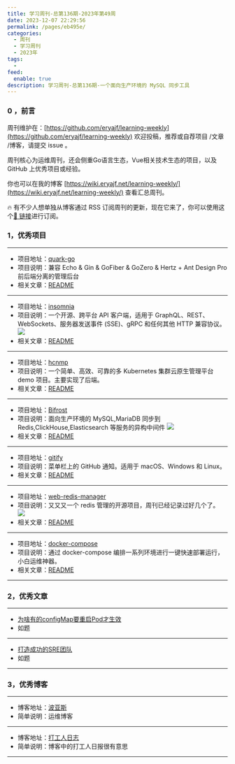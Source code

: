```yaml
---
title: 学习周刊-总第136期-2023年第49周
date: 2023-12-07 22:29:56
permalink: /pages/eb495e/
categories:
  - 周刊
  - 学习周刊
  - 2023年
tags:
  -
feed:
  enable: true
description: 学习周刊-总第136期-一个面向生产环境的 MySQL 同步工具
---
```


### 0 ，前言

周刊维护在：[https://github.com/eryajf/learning-weekly](https://github.com/eryajf/learning-weekly)  欢迎投稿，推荐或自荐项目 /文章 /博客，请提交 issue 。

周刊核心为运维周刊，还会侧重Go语言生态，Vue相关技术生态的项目，以及 GitHub 上优秀项目或经验。

你也可以在我的博客 [https://wiki.eryajf.net/learning-weekly/](https://wiki.eryajf.net/learning-weekly/) 查看汇总周刊。

🔥 有不少人想单独从博客通过 RSS 订阅周刊的更新，现在它来了，你可以使用这个[🔗 链接](https://wiki.eryajf.net/learning-weekly.xml)进行订阅。

### 1，优秀项目

---
- 项目地址：[quark-go](https://github.com/quarkcms/quark-go)
- 项目说明：兼容 Echo & Gin & GoFiber & GoZero & Hertz + Ant Design Pro 前后端分离的管理后台
- 相关文章：[README](https://github.com/quarkcms/quark-go#readme)
---
- 项目地址：[insomnia](https://github.com/Kong/insomnia)
- 项目说明：一个开源、跨平台 API 客户端，适用于 GraphQL、REST、WebSockets、服务器发送事件 (SSE)、gRPC 和任何其他 HTTP 兼容协议。
  ![](https://t.eryajf.net/imgs/2023/11/1700749446747.png)
- 相关文章：[README](https://github.com/Kong/insomnia#readme)
---
- 项目地址：[hcnmp](https://github.com/helen-frank/hcnmp)
- 项目说明：一个简单、高效、可靠的多 Kubernetes 集群云原生管理平台 demo 项目。主要实现了后端。
- 相关文章：[README](https://github.com/helen-frank/hcnmp/blob/main/docs/READMD_cn.md)
---
- 项目地址：[Bifrost](https://github.com/brokercap/Bifrost)
- 项目说明：面向生产环境的 MySQL,MariaDB 同步到 Redis,ClickHouse,Elasticsearch 等服务的异构中间件
  ![](https://t.eryajf.net/imgs/2023/11/1700750528960.png)
- 相关文章：[README](https://github.com/brokercap/Bifrost#readme)
---
- 项目地址：[gitify](https://github.com/gitify-app/gitify)
- 项目说明：菜单栏上的 GitHub 通知。适用于 macOS、Windows 和 Linux。
- 相关文章：[README](https://github.com/gitify-app/gitify#readme)
---
- 项目地址：[web-redis-manager](https://github.com/xiusin/web-redis-manager)
- 项目说明：又又又一个 redis 管理的开源项目，周刊已经记录过好几个了。
  ![](https://t.eryajf.net/imgs/2023/11/1700841648725.png)
- 相关文章：[README](https://github.com/xiusin/web-redis-manager#readme)
---
- 项目地址：[docker-compose](https://github.com/zhengqingya/docker-compose)
- 项目说明：通过 docker-compose 编排一系列环境进行一键快速部署运行，小白运维神器。
- 相关文章：[README](https://github.com/zhengqingya/docker-compose#readme)
---
### 2，优秀文章

---
- [为啥有的configMap要重启Pod才生效](https://mp.weixin.qq.com/s/66VMZDB3cZx3vFFRKo7qzg)
- 如题
---
- [打造成功的SRE团队](https://mp.weixin.qq.com/s/QBAZhmMq_4tGJZNYMOolJQ)
- 如题
---
### 3，优秀博客

---
- 博客地址：[波亚斯](https://poyais.cn/)
- 简单说明：运维博客
---
- 博客地址：[打工人日志](https://www.jobcher.com/)
- 简单说明：博客中的打工人日报很有意思
---
